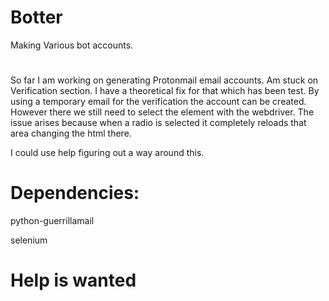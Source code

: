 # Botter
Making Various bot accounts.
#
#
So far I am working on generating Protonmail email accounts.
Am stuck on Verification section.
I have a theoretical fix for that which has been test.
By using a temporary email for the verification the account can be created.
However there we still need to select the element with the webdriver.
The issue arises because when a radio is selected it completely reloads that area changing the html there.

I could use help figuring out a way around this.

# Dependencies:

python-guerrillamail

selenium

#  Help is wanted

